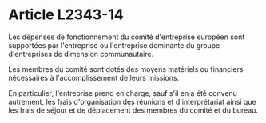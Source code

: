 # Article L2343-14

Les dépenses de fonctionnement du comité d'entreprise européen sont supportées par l'entreprise ou l'entreprise dominante du groupe d'entreprises de dimension communautaire.

Les membres du comité sont dotés des moyens matériels ou financiers nécessaires à l'accomplissement de leurs missions.

En particulier, l'entreprise prend en charge, sauf s'il en a été convenu autrement, les frais d'organisation des réunions et d'interprétariat ainsi que les frais de séjour et de déplacement des membres du comité et du bureau.
